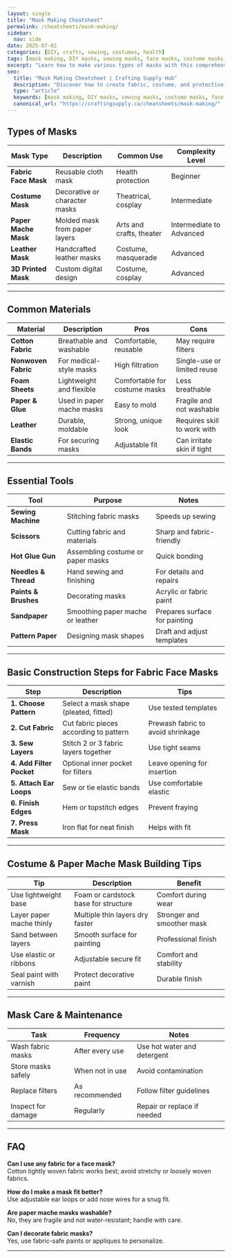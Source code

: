 ```yaml
---
layout: single
title: "Mask Making Cheatsheet"
permalink: /cheatsheets/mask-making/
sidebar:
  nav: side
date: 2025-07-02
categories: [DIY, crafts, sewing, costumes, health]
tags: [mask making, DIY masks, sewing masks, face masks, costume masks, crafts]
excerpt: "Learn how to make various types of masks with this comprehensive cheatsheet covering materials, mask types, tools, construction steps, and finishing tips."
seo:
  title: "Mask Making Cheatsheet | Crafting Supply Hub"
  description: "Discover how to create fabric, costume, and protective masks with detailed guidance on materials, patterns, tools, and construction techniques."
  type: "article"
  keywords: [mask making, DIY masks, sewing masks, costume masks, face protection, crafting masks]
  canonical_url: "https://craftingsupply.ca/cheatsheets/mask-making/"
---
```


## Types of Masks

| Mask Type            | Description                      | Common Use                    | Complexity Level             |
|----------------------|---------------------------------|------------------------------|-----------------------------|
| **Fabric Face Mask** | Reusable cloth mask               | Health protection            | Beginner                    |
| **Costume Mask**     | Decorative or character masks     | Theatrical, cosplay          | Intermediate                |
| **Paper Mache Mask** | Molded mask from paper layers    | Arts and crafts, theater     | Intermediate to Advanced    |
| **Leather Mask**     | Handcrafted leather masks         | Costume, masquerade          | Advanced                    |
| **3D Printed Mask**  | Custom digital design             | Costume, cosplay             | Advanced                    |

---

## Common Materials

| Material             | Description                      | Pros                         | Cons                        |
|----------------------|---------------------------------|------------------------------|-----------------------------|
| **Cotton Fabric**    | Breathable and washable           | Comfortable, reusable         | May require filters         |
| **Nonwoven Fabric**  | For medical-style masks           | High filtration               | Single-use or limited reuse |
| **Foam Sheets**      | Lightweight and flexible          | Comfortable for costume masks | Less breathable             |
| **Paper & Glue**     | Used in paper mache masks         | Easy to mold                  | Fragile and not washable    |
| **Leather**          | Durable, moldable                 | Strong, unique look           | Requires skill to work with |
| **Elastic Bands**    | For securing masks                | Adjustable fit                | Can irritate skin if tight  |

---

## Essential Tools

| Tool                 | Purpose                          | Notes                       |
|----------------------|---------------------------------|-----------------------------|
| **Sewing Machine**   | Stitching fabric masks           | Speeds up sewing            |
| **Scissors**         | Cutting fabric and materials     | Sharp and fabric-friendly   |
| **Hot Glue Gun**     | Assembling costume or paper masks| Quick bonding               |
| **Needles & Thread** | Hand sewing and finishing        | For details and repairs     |
| **Paints & Brushes** | Decorating masks                 | Acrylic or fabric paint     |
| **Sandpaper**        | Smoothing paper mache or leather | Prepares surface for painting|
| **Pattern Paper**    | Designing mask shapes             | Draft and adjust templates  |

---

## Basic Construction Steps for Fabric Face Masks

| Step                 | Description                     | Tips                        |
|----------------------|--------------------------------|-----------------------------|
| **1. Choose Pattern** | Select a mask shape (pleated, fitted) | Use tested templates        |
| **2. Cut Fabric**     | Cut fabric pieces according to pattern | Prewash fabric to avoid shrinkage |
| **3. Sew Layers**     | Stitch 2 or 3 fabric layers together | Use tight seams             |
| **4. Add Filter Pocket**| Optional inner pocket for filters | Leave opening for insertion  |
| **5. Attach Ear Loops**| Sew or tie elastic bands        | Use comfortable elastic     |
| **6. Finish Edges**   | Hem or topstitch edges          | Prevent fraying             |
| **7. Press Mask**     | Iron flat for neat finish       | Helps with fit              |

---

## Costume & Paper Mache Mask Building Tips

| Tip                   | Description                    | Benefit                     |
|-----------------------|--------------------------------|-----------------------------|
| Use lightweight base  | Foam or cardstock base for structure | Comfort during wear         |
| Layer paper mache thinly | Multiple thin layers dry faster | Stronger and smoother mask  |
| Sand between layers   | Smooth surface for painting     | Professional finish         |
| Use elastic or ribbons| Adjustable secure fit           | Comfort and stability       |
| Seal paint with varnish| Protect decorative paint       | Durable finish              |

---

## Mask Care & Maintenance

| Task                  | Frequency                     | Notes                       |
|-----------------------|-------------------------------|-----------------------------|
| Wash fabric masks     | After every use               | Use hot water and detergent  |
| Store masks safely    | When not in use               | Avoid contamination          |
| Replace filters      | As recommended               | Follow filter guidelines     |
| Inspect for damage   | Regularly                    | Repair or replace if needed  |

---

## FAQ

**Can I use any fabric for a face mask?**  
Cotton tightly woven fabric works best; avoid stretchy or loosely woven fabrics.

**How do I make a mask fit better?**  
Use adjustable ear loops or add nose wires for a snug fit.

**Are paper mache masks washable?**  
No, they are fragile and not water-resistant; handle with care.

**Can I decorate fabric masks?**  
Yes, use fabric-safe paints or appliques to personalize.

---
